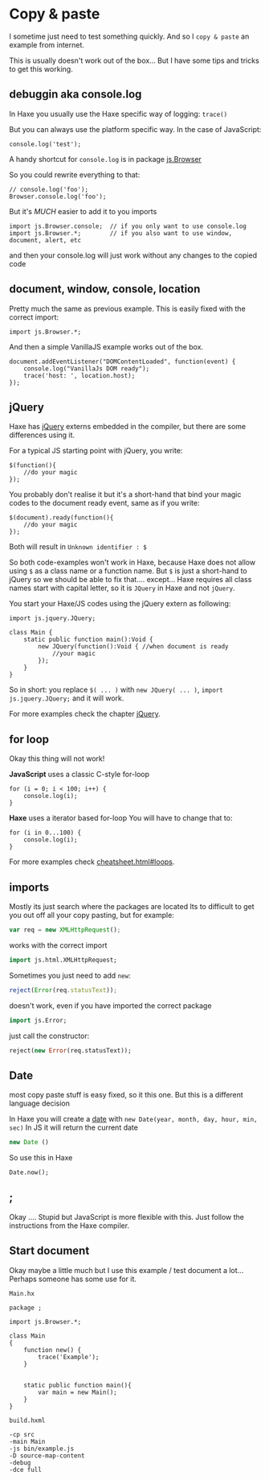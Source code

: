 # Copy & paste

I sometime just need to test something quickly.
And so I `copy & paste` an example from internet.

This is usually doesn't work out of the box...
But I have some tips and tricks to get this working.


## debuggin aka console.log

In Haxe you usually use the Haxe specific way of logging: `trace()`

But you can always use the platform specific way.
In the case of JavaScript:

```
console.log('test');
```

A handy shortcut for `console.log` is in package [js.Browser](http://api.haxe.org/js/Browser.html#console)

So you could rewrite everything to that:
```
// console.log('foo');
Browser.console.log('foo');
```

But it's *MUCH* easier to add it to you imports

```
import js.Browser.console; 	// if you only want to use console.log
import js.Browser.*; 		// if you also want to use window, document, alert, etc

```

and then your console.log will just work without any changes to the copied code


## document, window, console, location

Pretty much the same as previous example.
This is easily fixed with the correct import:

```
import js.Browser.*;
```

And then a simple VanillaJS example works out of the box.

```
document.addEventListener("DOMContentLoaded", function(event) {
	console.log("VanillaJs DOM ready");
	trace('host: ', location.host);
});
```

## jQuery

Haxe has [jQuery](http://api.haxe.org/js/JQuery.html) externs embedded in the compiler, but there are some differences using it.


For a typical JS starting point with jQuery, you write:

```
$(function(){
    //do your magic
});
```

You probably don't realise it but it's a short-hand that bind your magic codes to the document ready event, same as if you write:

```
$(document).ready(function(){
    //do your magic
});
```

Both will result in `Unknown identifier : $`

So both code-examples won't work in Haxe, because Haxe does not allow using `$` as a class name or a function name.
But `$` is just a short-hand to jQuery so we should be able to fix that.... except...
Haxe requires all class names start with capital letter, so it is `JQuery` in Haxe and not `jQuery`.


You start your Haxe/JS codes using the jQuery extern as following:

```
import js.jquery.JQuery;

class Main {
    static public function main():Void {
        new JQuery(function():Void { //when document is ready
            //your magic
        });
    }
}
```

So in short: you replace `$( ... )` with `new JQuery( ... )`, `import js.jquery.JQuery;` and it will work.


For more examples check the chapter [jQuery](../01jquery/example.md).


## for loop

Okay this thing will not work!

**JavaScript** uses a classic C-style for-loop
```
for (i = 0; i < 100; i++) {
	console.log(i);
}
```


**Haxe** uses a iterator based for-loop
You will have to change that to:
```
for (i in 0...100) {
	console.log(i);
}
```

For more examples check [cheatsheet.html#loops](https://matthijskamstra.github.io/haxejs/haxejs/cheatsheet.html#loops).


## imports

Mostly its just search where the packages are located
Its to difficult to get you out off all your copy pasting, but for example:

```js
var req = new XMLHttpRequest();
```

works with the correct import

```haxe
import js.html.XMLHttpRequest;
```

Sometimes you just need to add `new`:

```js
reject(Error(req.statusText));
```

doesn't work, even if you have imported the correct package

```haxe
import js.Error;
```

just call the constructor:

```haxe
reject(new Error(req.statusText));
```

## Date

most copy paste stuff is easy fixed, so it this one.
But this is a different language decision

In Haxe you will create a [date](http://api.haxe.org/Date.html) with `new Date(year, month, day, hour, min, sec)`
In JS it will return the current date

```js
new Date ()
```

So use this in Haxe

```haxe
Date.now();
```





## ;

Okay .... Stupid but JavaScript is more flexible with this.
Just follow the instructions from the Haxe compiler.


## Start document

Okay maybe a little much but I use this example / test document a lot...
Perhaps someone has some use for it.

`Main.hx`

```
package ;

import js.Browser.*;

class Main
{
	function new() {
		trace('Example');
	}


	static public function main(){
		var main = new Main();
	}
}

```

`build.hxml`

```
-cp src
-main Main
-js bin/example.js
-D source-map-content
-debug
-dce full
```

